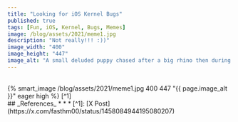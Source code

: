 ```yaml
---
title: "Looking for iOS Kernel Bugs"
published: true
tags: [Fun, iOS, Kernel, Bugs, Memes]
image: /blog/assets/2021/meme1.jpg
description: "Not really!!! :))"
image_width: "400"
image_height: "447"
image_alt: "A small deluded puppy chased after a big rhino then during the interview afterwards it says: yeah I was on drugs that day"
---
```


<br>
{% smart_image /blog/assets/2021/meme1.jpg 400 447 "{{ page.image_alt }}" eager high %}
[^1]
<br>
## _References_
* * *
[^1]: [X Post](https://x.com/fasthm00/status/1458084944195080207)
